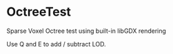 # OctreeTest
Sparse Voxel Octree test using built-in libGDX rendering

Use Q and E to add / subtract LOD.
